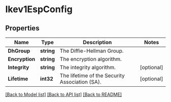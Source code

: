 # Ikev1EspConfig

## Properties

Name | Type | Description | Notes
------------ | ------------- | ------------- | -------------
**DhGroup** | **string** | The Diffie-Hellman Group. | 
**Encryption** | **string** | The encryption algorithm. | 
**Integrity** | **string** | The integrity algorithm. | [optional] 
**Lifetime** | **int32** | The lifetime of the Security Association (SA). | [optional] 

[[Back to Model list]](../README.md#documentation-for-models) [[Back to API list]](../README.md#documentation-for-api-endpoints) [[Back to README]](../README.md)


